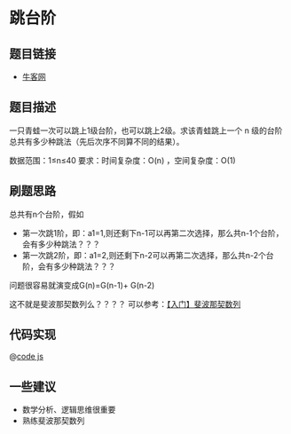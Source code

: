 # 跳台阶

## 题目链接

- [牛客网](https://www.nowcoder.com/practice/8c82a5b80378478f9484d87d1c5f12a4)


## 题目描述

一只青蛙一次可以跳上1级台阶，也可以跳上2级。求该青蛙跳上一个 n 级的台阶总共有多少种跳法（先后次序不同算不同的结果）。

数据范围：1≤n≤40
要求：时间复杂度：O(n) ，空间复杂度：O(1)

## 刷题思路

总共有n个台阶，假如

- 第一次跳1阶，即：a1=1,则还剩下n-1可以再第二次选择，那么共n-1个台阶，会有多少种跳法？？？
- 第一次跳2阶，即：a1=2,则还剩下n-2可以再第二次选择，那么共n-2个台阶，会有多少种跳法？？？

问题很容易就演变成G(n)=G(n-1)+ G(n-2)

这不就是斐波那契数列么？？？？ 可以参考：[【入门】斐波那契数列](./fibonacci.md)

## 代码实现

@[code js](@code/algorithm/sword-point/动态规划/jumpFloor.js)

## 一些建议

- 数学分析、逻辑思维很重要
- 熟练斐波那契数列
